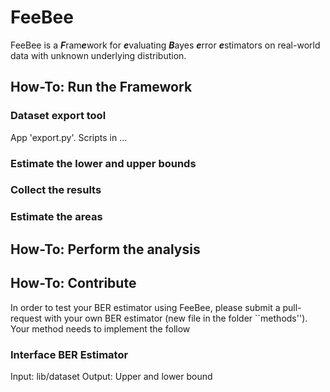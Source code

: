 # FeeBee
FeeBee is a ***F***ram***e***work for ***e***valuating ***B***ayes ***e***rror ***e***stimators on real-world data with unknown underlying distribution.

## How-To: Run the Framework

### Dataset export tool
App 'export.py'. Scripts in ...

### Estimate the lower and upper bounds

### Collect the results

### Estimate the areas

## How-To: Perform the analysis

## How-To: Contribute

In order to test your BER estimator using FeeBee, please submit a pull-request with your own BER estimator (new file in the folder ``methods'').
Your method needs to implement the follow

### Interface BER Estimator

Input: lib/dataset
Output: Upper and lower bound

